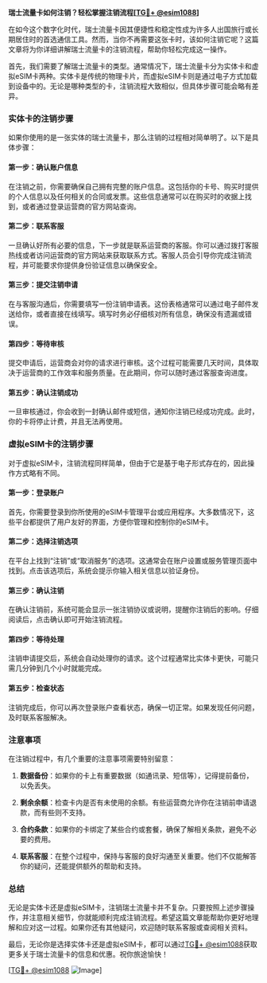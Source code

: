 **瑞士流量卡如何注销？轻松掌握注销流程[[TG💪+ @esim1088](https://t.me/s/esim1088)]**

在如今这个数字化时代，瑞士流量卡因其便捷性和稳定性成为许多人出国旅行或长期居住时的首选通信工具。然而，当你不再需要这张卡时，该如何注销它呢？这篇文章将为你详细讲解瑞士流量卡的注销流程，帮助你轻松完成这一操作。

首先，我们需要了解瑞士流量卡的类型。通常情况下，瑞士流量卡分为实体卡和虚拟eSIM卡两种。实体卡是传统的物理卡片，而虚拟eSIM卡则是通过电子方式加载到设备中的。无论是哪种类型的卡，注销流程大致相似，但具体步骤可能会略有差异。

### 实体卡的注销步骤

如果你使用的是一张实体的瑞士流量卡，那么注销的过程相对简单明了。以下是具体步骤：

#### 第一步：确认账户信息
在注销之前，你需要确保自己拥有完整的账户信息。这包括你的卡号、购买时提供的个人信息以及任何相关的合同或发票。这些信息通常可以在购买时的收据上找到，或者通过登录运营商的官方网站查询。

#### 第二步：联系客服
一旦确认好所有必要的信息，下一步就是联系运营商的客服。你可以通过拨打客服热线或者访问运营商的官方网站来获取联系方式。客服人员会引导你完成注销流程，并可能要求你提供身份验证信息以确保安全。

#### 第三步：提交注销申请
在与客服沟通后，你需要填写一份注销申请表。这份表格通常可以通过电子邮件发送给你，或者直接在线填写。填写时务必仔细核对所有信息，确保没有遗漏或错误。

#### 第四步：等待审核
提交申请后，运营商会对你的请求进行审核。这个过程可能需要几天时间，具体取决于运营商的工作效率和服务质量。在此期间，你可以随时通过客服查询进度。

#### 第五步：确认注销成功
一旦审核通过，你会收到一封确认邮件或短信，通知你注销已经成功完成。此时，你的卡将停止计费，并且无法再使用。

### 虚拟eSIM卡的注销步骤

对于虚拟eSIM卡，注销流程同样简单，但由于它是基于电子形式存在的，因此操作方式略有不同。

#### 第一步：登录账户
首先，你需要登录到你所使用的eSIM卡管理平台或应用程序。大多数情况下，这些平台都提供了用户友好的界面，方便你管理和控制你的eSIM卡。

#### 第二步：选择注销选项
在平台上找到“注销”或“取消服务”的选项。这通常会在账户设置或服务管理页面中找到。点击该选项后，系统会提示你输入相关信息以验证身份。

#### 第三步：确认注销
在确认注销前，系统可能会显示一张注销协议或说明，提醒你注销后的影响。仔细阅读后，点击确认即可开始注销流程。

#### 第四步：等待处理
注销申请提交后，系统会自动处理你的请求。这个过程通常比实体卡更快，可能只需几分钟到几个小时就能完成。

#### 第五步：检查状态
注销完成后，你可以再次登录账户查看状态，确保一切正常。如果发现任何问题，及时联系客服解决。

### 注意事项

在注销过程中，有几个重要的注意事项需要特别留意：

1. **数据备份**：如果你的卡上有重要数据（如通讯录、短信等），记得提前备份，以免丢失。
   
2. **剩余余额**：检查卡内是否有未使用的余额。有些运营商允许你在注销前申请退款，而有些则不支持。

3. **合约条款**：如果你的卡绑定了某些合约或套餐，确保了解相关条款，避免不必要的费用。

4. **联系客服**：在整个过程中，保持与客服的良好沟通至关重要。他们不仅能解答你的疑问，还能提供额外的帮助和支持。

### 总结

无论是实体卡还是虚拟eSIM卡，注销瑞士流量卡并不复杂。只要按照上述步骤操作，并注意相关细节，你就能顺利完成注销流程。希望这篇文章能帮助你更好地理解和应对这一过程。如果你还有其他疑问，欢迎随时联系客服或查阅相关资料。

最后，无论你是选择实体卡还是虚拟eSIM卡，都可以通过[TG💪+ @esim1088](https://t.me/s/esim1088)获取更多关于瑞士流量卡的信息和优惠。祝你旅途愉快！

[[TG💪+ @esim1088](https://t.me/s/esim1088) ![Image](https://i.postimg.cc/4NQfJmqS/Snipaste-2025-05-13-00-14-12.png)]